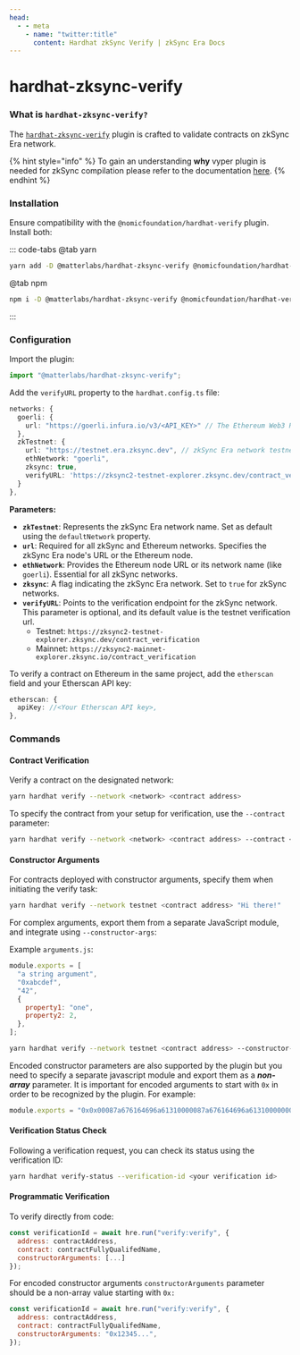 ```yaml
---
head:
  - - meta
    - name: "twitter:title"
      content: Hardhat zkSync Verify | zkSync Era Docs
---
```


# hardhat-zksync-verify

### What is `hardhat-zksync-verify?`

The [`hardhat-zksync-verify`](https://www.npmjs.com/package/@matterlabs/hardhat-zksync-verify) plugin is crafted to validate contracts on zkSync Era network.

{% hint style="info" %}
To gain an understanding **why** vyper plugin is needed for zkSync compilation please refer to the documentation [here](https://era.zksync.io/docs/tools/compiler-toolchain/overview.html).
{% endhint %}

### Installation

Ensure compatibility with the `@nomicfoundation/hardhat-verify` plugin. Install both:

::: code-tabs
@tab yarn

```bash
yarn add -D @matterlabs/hardhat-zksync-verify @nomicfoundation/hardhat-verify
```

@tab npm

```bash
npm i -D @matterlabs/hardhat-zksync-verify @nomicfoundation/hardhat-verify
```

:::

### Configuration

Import the plugin:

```typescript
import "@matterlabs/hardhat-zksync-verify";
```

Add the `verifyURL` property to the `hardhat.config.ts` file:

```typescript
networks: {
  goerli: {
    url: "https://goerli.infura.io/v3/<API_KEY>" // The Ethereum Web3 RPC URL (optional).
  },
  zkTestnet: {
    url: "https://testnet.era.zksync.dev", // zkSync Era network testnet URL.
    ethNetwork: "goerli",
    zksync: true,
    verifyURL: 'https://zksync2-testnet-explorer.zksync.dev/contract_verification' // Verification endpoint.
  }
},
```

**Parameters:**

- **`zkTestnet`**: Represents the zkSync Era network name. Set as default using the `defaultNetwork` property.
- **`url`**: Required for all zkSync and Ethereum networks. Specifies the zkSync Era node's URL or the Ethereum node.
- **`ethNetwork`**: Provides the Ethereum node URL or its network name (like `goerli`). Essential for all zkSync networks.
- **`zksync`**: A flag indicating the zkSync Era network. Set to `true` for zkSync networks.
- **`verifyURL`**: Points to the verification endpoint for the zkSync network. This parameter is optional, and its default value is the testnet verification url.
  - Testnet: `https://zksync2-testnet-explorer.zksync.dev/contract_verification`
  - Mainnet: `https://zksync2-mainnet-explorer.zksync.io/contract_verification`

To verify a contract on Ethereum in the same project, add the `etherscan` field and your Etherscan API key:

```typescript
etherscan: {
  apiKey: //<Your Etherscan API key>,
},
```

### Commands

#### Contract Verification

Verify a contract on the designated network:

```bash
yarn hardhat verify --network <network> <contract address>
```

To specify the contract from your setup for verification, use the `--contract` parameter:

```bash
yarn hardhat verify --network <network> <contract address> --contract <fully qualified name>
```

#### **Constructor Arguments**

For contracts deployed with constructor arguments, specify them when initiating the verify task:

```bash
yarn hardhat verify --network testnet <contract address> "Hi there!"
```

For complex arguments, export them from a separate JavaScript module, and integrate using `--constructor-args`:

Example `arguments.js`:

```javascript
module.exports = [
  "a string argument",
  "0xabcdef",
  "42",
  {
    property1: "one",
    property2: 2,
  },
];
```

```bash
yarn hardhat verify --network testnet <contract address> --constructor-args arguments.js
```

Encoded constructor parameters are also supported by the plugin but you need to specify a separate javascript module and export them as a _**non-array**_ parameter. It is important for encoded arguments to start with `0x` in order to be recognized by the plugin. For example:

```javascript
module.exports = "0x0x00087a676164696a61310000087a676164696a61310000000000000000000000008537b364a83f5c9a7ead381d3baf9cbb83769bf5";
```

#### Verification Status Check

Following a verification request, you can check its status using the verification ID:

```bash
yarn hardhat verify-status --verification-id <your verification id>
```

#### Programmatic Verification

To verify directly from code:

```javascript
const verificationId = await hre.run("verify:verify", {
  address: contractAddress,
  contract: contractFullyQualifedName,
  constructorArguments: [...]
});
```

For encoded constructor arguments `constructorArguments` parameter should be a non-array value starting with `0x:`

```javascript
const verificationId = await hre.run("verify:verify", {
  address: contractAddress,
  contract: contractFullyQualifedName,
  constructorArguments: "0x12345...",
});
```
